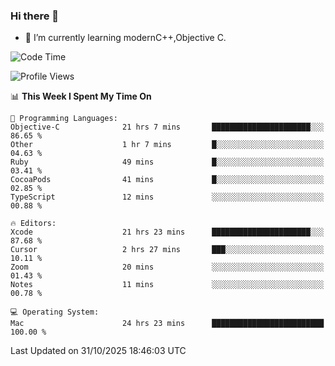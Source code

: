 ### Hi there 👋
- 🌱 I’m currently learning modernC++,Objective C.
<!--
**Asukaki7/Asukaki7** is a ✨ _special_ ✨ repository because its `README.md` (this file) appears on your GitHub profile.

Here are some ideas to get you started:

- 🔭 I’m currently working on ...
- 🌱 I’m currently learning ...
- 👯 I’m looking to collaborate on ...
- 🤔 I’m looking for help with ...
- 💬 Ask me about ...
- 📫 How to reach me: ...
- 😄 Pronouns: ...
- ⚡ Fun fact: ...
-->
<!--START_SECTION:waka-->
![Code Time](http://img.shields.io/badge/Code%20Time-888%20hrs%2054%20mins-blue)

![Profile Views](http://img.shields.io/badge/Profile%20Views-0-blue)

📊 **This Week I Spent My Time On** 

```text
💬 Programming Languages: 
Objective-C              21 hrs 7 mins       ██████████████████████░░░   86.65 % 
Other                    1 hr 7 mins         █░░░░░░░░░░░░░░░░░░░░░░░░   04.63 % 
Ruby                     49 mins             █░░░░░░░░░░░░░░░░░░░░░░░░   03.41 % 
CocoaPods                41 mins             █░░░░░░░░░░░░░░░░░░░░░░░░   02.85 % 
TypeScript               12 mins             ░░░░░░░░░░░░░░░░░░░░░░░░░   00.88 % 

🔥 Editors: 
Xcode                    21 hrs 23 mins      ██████████████████████░░░   87.68 % 
Cursor                   2 hrs 27 mins       ███░░░░░░░░░░░░░░░░░░░░░░   10.11 % 
Zoom                     20 mins             ░░░░░░░░░░░░░░░░░░░░░░░░░   01.43 % 
Notes                    11 mins             ░░░░░░░░░░░░░░░░░░░░░░░░░   00.78 % 

💻 Operating System: 
Mac                      24 hrs 23 mins      █████████████████████████   100.00 % 
```


 Last Updated on 31/10/2025 18:46:03 UTC
<!--END_SECTION:waka-->
